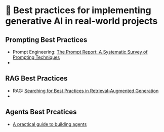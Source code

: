 # 🚀 Best practices for implementing generative AI in real-world projects

## Prompting Best Practices
- Prompt Engineering: [The Prompt Report: A Systematic Survey of Prompting Techniques](https://arxiv.org/pdf/2406.06608) 
- 

## RAG Best Practices
- RAG: [Searching for Best Practices in Retrieval-Augmented Generation](https://arxiv.org/pdf/2407.01219)
- 

## Agents Best Prcatices
- [A practical guide to building agents](https://cdn.openai.com/business-guides-and-resources/a-practical-guide-to-building-agents.pdf)
